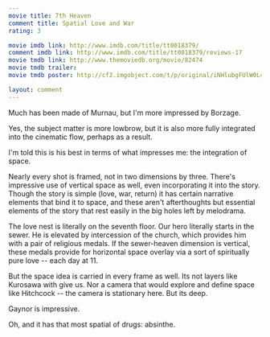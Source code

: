 ```yaml
---
movie title: 7th Heaven
comment title: Spatial Love and War
rating: 3

movie imdb link: http://www.imdb.com/title/tt0018379/
comment imdb link: http://www.imdb.com/title/tt0018379/reviews-17
movie tmdb link: http://www.themoviedb.org/movie/82474
movie tmdb trailer: 
movie tmdb poster: http://cf2.imgobject.com/t/p/original/iNHlubgFUlW0L4RnMmKNgoRKHWU.jpg

layout: comment
---
```


Much has been made of Murnau, but I'm more impressed by Borzage.

Yes, the subject matter is more lowbrow, but it is also more fully integrated into the cinematic flow, perhaps as a result.

I'm told this is his best in terms of what impresses me: the integration of space.

Nearly every shot is framed, not in two dimensions by three. There's impressive use of vertical space as well, even incorporating it into the story. Though the story is simple (love, war, return) it has certain narrative elements that bind it to space, and these aren't afterthoughts but essential elements of the story that rest easily in the big holes left by melodrama.

The love nest is literally on the seventh floor. Our hero literally starts in the sewer. He is elevated by intercession of the church, which provides him with a pair of religious medals. If the sewer-heaven dimension is vertical, these medals provide for horizontal space overlay via a sort of spiritually pure love -- each day at 11.

But the space idea is carried in every frame as well. Its not layers like Kurosawa with give us. Nor a camera that would explore and define space like Hitchcock -- the camera is stationary here. But its deep.

Gaynor is impressive.

Oh, and it has that most spatial of drugs: absinthe.